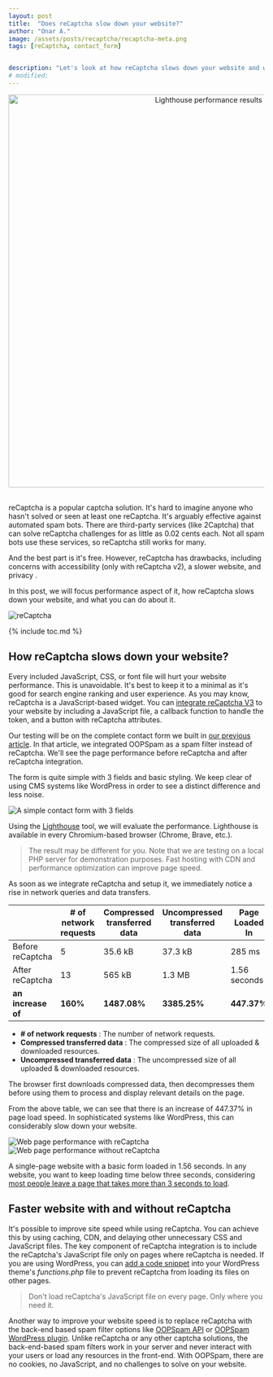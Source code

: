 ```yaml
---
layout: post
title:  "Does reCaptcha slow down your website?"
author: "Onar A."
image: /assets/posts/recaptcha/recaptcha-meta.png
tags: [reCaptcha, contact_form]


description: "Let's look at how reCaptcha slows down your website and what you can do about it. Performance Analyses & Alternatives"
# modified: 
---
```

<center>
<img width="772" alt="Lighthouse performance results" src="/blog/assets/posts/recaptcha/recaptcha-header.png">
</center>
<br/>

reCaptcha is a popular captcha solution. It's hard to imagine anyone who hasn't solved or seen at least one reCaptcha. It's arguably effective against automated spam bots. There are third-party services (like 2Captcha) that can solve reCaptcha challenges for as little as 0.02 cents each. Not all spam bots use these services, so reCaptcha still works for many.

And the best part is it's free. However, reCaptcha has drawbacks, including concerns with accessibility (only with reCaptcha v2), a slower website, and privacy . 

In this post, we will focus performance aspect of it, how reCaptcha slows down your website, and what you can do about it.

![reCaptcha](/blog/assets/posts/recaptcha/reCaptcha.png "reCaptcha")

{% include toc.md %}

## How reCaptcha slows down your website?

Every included JavaScript, CSS, or font file will hurt your website performance. This is unavoidable. It's best to keep it to a minimal as it's good for search engine ranking and user experience. As you may know, reCaptcha is a JavaScript-based widget. You can [integrate reCaptcha V3](https://developers.google.com/recaptcha/docs/v3) to your website by including a JavaScript file, a callback function to handle the token, and a button with reCaptcha attributes.

Our testing will be on the complete contact form we built in [our previous article](https://www.oopspam.com/blog/contact-form-with-PHP). In that article, we integrated OOPSpam as a spam filter instead of reCaptcha. We'll see the page performance before reCaptcha and after reCaptcha integration.

The form is quite simple with 3 fields and basic styling. We keep clear of using CMS systems like WordPress in order to see a distinct difference and less noise. 

![A simple contact form with 3 fields](/blog/assets/posts/recaptcha/cf.png "A simple contact form with 3 fields")


Using the [Lighthouse](https://web.dev/performance-scoring/) tool, we will evaluate the performance. Lighthouse is available in every Chromium-based browser (Chrome, Brave, etc.).

> The result may be different for you. Note that we are testing on a local PHP server for demonstration purposes. Fast hosting with CDN and performance optimization can improve page speed.

As soon as we integrate reCaptcha and setup it, we immediately notice a rise in network queries and data transfers. 

|  | # of network requests | Compressed transferred data | Uncompressed transferred data | Page Loaded In |
|---|---|---|---|---|
| Before reCaptcha | 5 | 35.6 kB | 37.3 kB | 285 ms |
| After reCaptcha | 13 | 565 kB | 1.3 MB | 1.56 seconds |
| **an increase of** | **160%** | **1487.08%** | **3385.25%** | **447.37%** |

- **# of network requests** : The number of network requests.
- **Compressed transferred data** : The compressed size of all uploaded & downloaded resources.
- **Uncompressed transferred data** : The uncompressed size of all uploaded & downloaded resources.

The browser first downloads compressed data, then decompresses them before using them to process and display relevant details on the page. 

From the above table, we can see that there is an increase of 447.37% in page load speed. In sophisticated systems like WordPress, this can considerably slow down your website. 

![Web page performance with reCaptcha](/blog/assets/posts/recaptcha/page-with-reCaptcha.png "Web page performance with reCaptcha")
![Web page performance without reCaptcha](/blog/assets/posts/recaptcha/page-without-reCaptcha.png "Web page performance without reCaptcha")

A single-page website with a basic form loaded in 1.56 seconds. In any website, you want to keep loading time below three seconds, considering [most people leave a page that takes more than 3 seconds to load](https://about.fb.com/news/2017/08/news-feed-fyi-showing-you-stories-that-link-to-faster-loading-webpages/).


## Faster website with and without reCaptcha

It's possible to improve site speed while using reCaptcha. You can achieve this by using caching, CDN, and delaying other unnecessary CSS and JavaScript files. The key component of reCaptcha integration is to include the reCaptcha's JavaScript file only on pages where reCaptcha is needed. If you are using WordPress, you can [add a code snippet](https://wordpress.ezoic.com/how-to-improve-site-speed-while-using-recaptcha/) into your WordPress theme's _functions.php_ file to prevent reCaptcha from loading its files on other pages.

> Don't load reCaptcha's JavaScript file on every page. Only where you need it.

Another way to improve your website speed is to replace reCaptcha with the back-end based spam filter options like [OOPSpam API](https://www.oopspam.com/) or [OOPSpam WordPress plugin](https://wordpress.org/plugins/oopspam-anti-spam/). Unlike reCaptcha or any other captcha solutions, the back-end-based spam filters work in your server and never interact with your users or load any resources in the front-end. With OOPSpam, there are no cookies, no JavaScript, and no challenges to solve on your website.